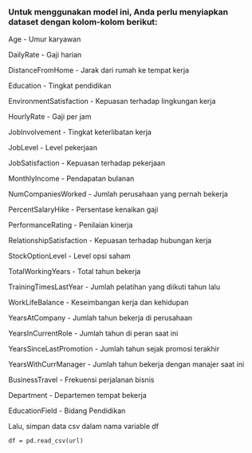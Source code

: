 ### Untuk menggunakan model ini, Anda perlu menyiapkan dataset dengan kolom-kolom berikut:

Age - Umur karyawan

DailyRate - Gaji harian

DistanceFromHome - Jarak dari rumah ke tempat kerja

Education - Tingkat pendidikan

EnvironmentSatisfaction - Kepuasan terhadap lingkungan kerja

HourlyRate - Gaji per jam

JobInvolvement - Tingkat keterlibatan kerja

JobLevel - Level pekerjaan

JobSatisfaction - Kepuasan terhadap pekerjaan

MonthlyIncome - Pendapatan bulanan

NumCompaniesWorked - Jumlah perusahaan yang pernah bekerja

PercentSalaryHike - Persentase kenaikan gaji

PerformanceRating - Penilaian kinerja

RelationshipSatisfaction - Kepuasan terhadap hubungan kerja

StockOptionLevel - Level opsi saham

TotalWorkingYears - Total tahun bekerja

TrainingTimesLastYear - Jumlah pelatihan yang diikuti tahun lalu

WorkLifeBalance - Keseimbangan kerja dan kehidupan

YearsAtCompany - Jumlah tahun bekerja di perusahaan

YearsInCurrentRole - Jumlah tahun di peran saat ini

YearsSinceLastPromotion - Jumlah tahun sejak promosi terakhir

YearsWithCurrManager - Jumlah tahun bekerja dengan manajer saat ini

BusinessTravel - Frekuensi perjalanan bisnis

Department - Departemen tempat bekerja

EducationField - Bidang Pendidikan

Lalu, simpan data csv dalam nama variable df
```
df = pd.read_csv(url)
```
